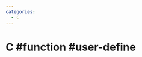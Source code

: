```yaml
---
categories:
  - C
---
```


# C #function #user-define


<!--stackedit_data:
eyJoaXN0b3J5IjpbLTU1NzI5NzE2OV19
-->